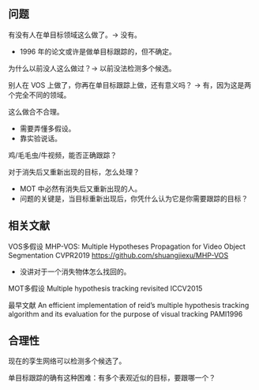 ## 问题

有没有人在单目标领域这么做了。-> 没有。

- 1996 年的论文或许是做单目标跟踪的，但不确定。

为什么以前没人这么做过？-> 以前没法检测多个候选。

别人在 VOS 上做了，你再在单目标跟踪上做，还有意义吗？ -> 有，因为这是两个完全不同的领域。

这么做合不合理。

- 需要弄懂多假设。
- 靠实验说话。

鸡/毛毛虫/牛视频，能否正确跟踪？

对于消失后又重新出现的目标，怎么处理？

- MOT 中必然有消失后又重新出现的人。
- 问题的关键是，当目标重新出现后，你凭什么认为它是你需要跟踪的目标？

## 相关文献

VOS多假设 MHP-VOS: Multiple Hypotheses Propagation for Video Object Segmentation CVPR2019 https://github.com/shuangjiexu/MHP-VOS

- 没讲对于一个消失物体怎么找回的。

MOT多假设 Multiple hypothesis tracking revisited ICCV2015

最早文献 An efficient implementation of reid’s multiple hypothesis tracking algorithm and its evaluation for the purpose of visual tracking PAMI1996

## 合理性

现在的孪生网络可以检测多个候选了。

单目标跟踪的确有这种困难：有多个表观近似的目标，要跟哪一个？